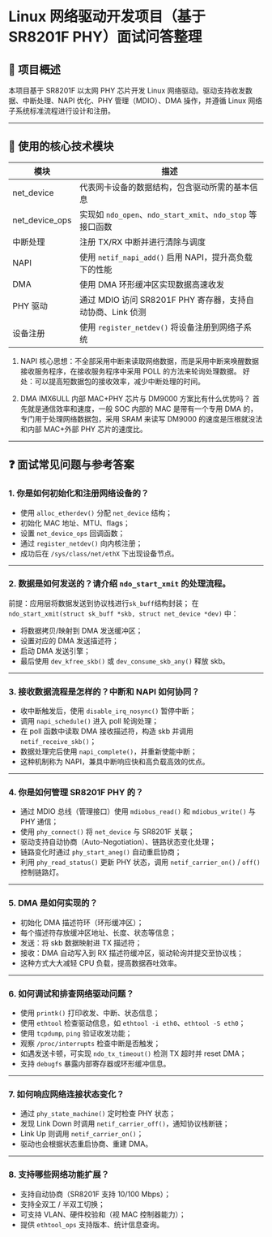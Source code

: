 # Linux 网络驱动开发项目（基于 SR8201F PHY）面试问答整理

## 📘 项目概述

本项目基于 SR8201F 以太网 PHY 芯片开发 Linux 网络驱动。驱动支持收发数据、中断处理、NAPI 优化、PHY 管理（MDIO）、DMA 操作，并遵循 Linux 网络子系统标准流程进行设计和注册。

---

## 🧩 使用的核心技术模块

| 模块           | 描述                                                         |
|----------------|--------------------------------------------------------------|
| net_device     | 代表网卡设备的数据结构，包含驱动所需的基本信息               |
| net_device_ops | 实现如 `ndo_open`、`ndo_start_xmit`、`ndo_stop` 等接口函数    |
| 中断处理       | 注册 TX/RX 中断并进行清除与调度                               |
| NAPI           | 使用 `netif_napi_add()` 启用 NAPI，提升高负载下的性能         |
| DMA            | 使用 DMA 环形缓冲区实现数据高速收发                           |
| PHY 驱动       | 通过 MDIO 访问 SR8201F PHY 寄存器，支持自动协商、Link 侦测     |
| 设备注册       | 使用 `register_netdev()` 将设备注册到网络子系统               |

1. NAPI 
核心思想：不全部采用中断来读取网络数据，而是采用中断来唤醒数据接收服务程序，在接收服务程序中采用 POLL 的方法来轮询处理数据。
好处：可以提高短数据包的接收效率，减少中断处理的时间。

2. DMA
IMX6ULL 内部 MAC+PHY 芯片与 DM9000 方案比有什么优势吗？
首先就是通信效率和速度，一般 SOC 内部的 MAC 是带有一个专用 DMA 的，专门用于处理网络数据包，采用 SRAM 来读写 DM9000 的速度是压根就没法和内部 MAC+外部 PHY 芯片的速度比。

---

## ❓ 面试常见问题与参考答案

### 1. 你是如何初始化和注册网络设备的？

- 使用 `alloc_etherdev()` 分配 `net_device` 结构；
- 初始化 MAC 地址、MTU、flags；
- 设置 `net_device_ops` 回调函数；
- 通过 `register_netdev()` 向内核注册；
- 成功后在 `/sys/class/net/ethX` 下出现设备节点。

---

### 2. 数据是如何发送的？请介绍 `ndo_start_xmit` 的处理流程。

前提：应用层将数据发送到协议栈进行`sk_buff`结构封装；
在 `ndo_start_xmit(struct sk_buff *skb, struct net_device *dev)` 中：

- 将数据拷贝/映射到 DMA 发送缓冲区；
- 设置对应的 DMA 发送描述符；
- 启动 DMA 发送引擎；
- 最后使用 `dev_kfree_skb()` 或 `dev_consume_skb_any()` 释放 skb。

---

### 3. 接收数据流程是怎样的？中断和 NAPI 如何协同？

- 收中断触发后，使用 `disable_irq_nosync()` 暂停中断；
- 调用 `napi_schedule()` 进入 poll 轮询处理；
- 在 poll 函数中读取 DMA 接收描述符，构造 skb 并调用 `netif_receive_skb()`；
- 数据处理完后使用 `napi_complete()`，并重新使能中断；
- 这种机制称为 NAPI，兼具中断响应快和高负载高效的优点。

---

### 4. 你是如何管理 SR8201F PHY 的？

- 通过 MDIO 总线（管理接口）使用 `mdiobus_read()` 和 `mdiobus_write()` 与 PHY 通信；
- 使用 `phy_connect()` 将 `net_device` 与 SR8201F 关联；
- 驱动支持自动协商（Auto-Negotiation）、链路状态变化处理；
- 链路变化时通过 `phy_start_aneg()` 自动重启协商；
- 利用 `phy_read_status()` 更新 PHY 状态，调用 `netif_carrier_on()` / `off()` 控制链路灯。

---

### 5. DMA 是如何实现的？

- 初始化 DMA 描述符环（环形缓冲区）；
- 每个描述符存放缓冲区地址、长度、状态等信息；
- 发送：将 skb 数据映射进 TX 描述符；
- 接收：DMA 自动写入到 RX 描述符缓冲区，驱动轮询并提交至协议栈；
- 这种方式大大减轻 CPU 负载，提高数据吞吐效率。

---

### 6. 如何调试和排查网络驱动问题？

- 使用 `printk()` 打印收发、中断、状态信息；
- 使用 `ethtool` 检查驱动信息，如 `ethtool -i eth0`、`ethtool -S eth0`；
- 使用 `tcpdump`, `ping` 验证收发功能；
- 观察 `/proc/interrupts` 检查中断是否触发；
- 如遇发送卡顿，可实现 `ndo_tx_timeout()` 检测 TX 超时并 reset DMA；
- 支持 `debugfs` 暴露内部寄存器或环形缓冲信息。

---

### 7. 如何响应网络连接状态变化？

- 通过 `phy_state_machine()` 定时检查 PHY 状态；
- 发现 Link Down 时调用 `netif_carrier_off()`，通知协议栈断链；
- Link Up 则调用 `netif_carrier_on()`；
- 驱动也会根据状态重启协商、重建 DMA。

---

### 8. 支持哪些网络功能扩展？

- 支持自动协商（SR8201F 支持 10/100 Mbps）；
- 支持全双工 / 半双工切换；
- 可支持 VLAN、硬件校验和（视 MAC 控制器能力）；
- 提供 `ethtool_ops` 支持版本、统计信息查询。

<!--stackedit_data:
eyJoaXN0b3J5IjpbLTIxMjU1MzM5MjUsLTkwMjg3NTQ2MSw3MT
g4OTcyMDEsLTIwODg3NDY2MTJdfQ==
-->